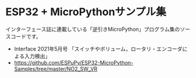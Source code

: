 # ESP32 + MicroPythonサンプル集

インターフェース誌に連載している「逆引きMicroPython」プログラム集のソースコードです。

- Interface 2021年5月号 「スイッチやボリューム，ロータリ・エンコーダによる入力検出」
 - https://github.com/ESPuPy/ESP32-MicroPython-Samples/tree/master/NO2_SW_VR
